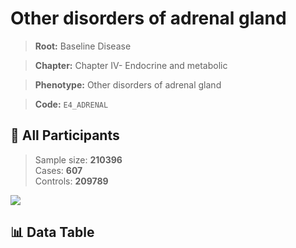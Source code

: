 # Other disorders of adrenal gland

> **Root:** Baseline Disease  

> **Chapter:** Chapter IV- Endocrine and metabolic  

> **Phenotype:** Other disorders of adrenal gland  

> **Code:** `E4_ADRENAL`

## 🧪 All Participants  
> Sample size: **210396**  
> Cases: **607**  
> Controls: **209789**
<img src="/Sensitive/Figures/ALL/Incidence/E4_ADRENAL.png"/>

## 📊 Data Table
<CsvTableMRF src="/Sensitive/Data/ALL/Incidence/COX_E4_ADRENAL.csv"/>


